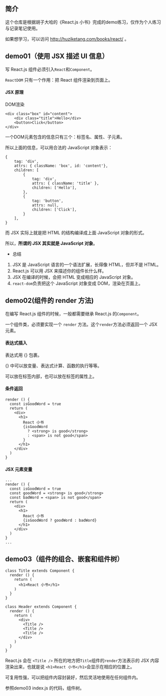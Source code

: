 ## 简介

这个仓库是根据胡子大哈的《React.js 小书》完成的demo练习，仅作为个人练习与记录笔记使用。

如果想学习，可以访问 http://huziketang.com/books/react/ 。

## demo01（使用 JSX 描述 UI 信息）

写 React.js 组件必须引入```React```和```Component```。

```ReactDOM``` 只有一个作用：把 React 组件渲染到页面上。

#### JSX 原理

DOM渲染

```
<div class="box" id="content">
    <div class="title">Hello</div>
    <button>Click</button>
</div>
```

一个DOM元素包含的信息只有三个：标签名、属性、子元素。

所以上面的信息，可以用合法的 JavaScript 对象表示：
```
{
    tag: 'div',
    attrs: { className: 'box', id: 'content'},
    children: [
        {
            tag: 'div',
            attrs: { className: 'title' },
            children: ['Hello'],
        },
        {
            tag: 'button',
            attrs: null,
            children: ['Click'],
        }
    ],
}
```
而 JSX 实际上就是把 HTML 的结构编译成上面 JavaScript 对象的形式。

所以，**所谓的 JSX 其实就是 JavaScript 对象**。

+ 总结

1. JSX 是 JavaScript 语言的一个语法扩展，长得像 HTML，但并不是 HTML。
2. React.js 可以用 JSX 来描述你的组件长什么样。
3. JSX 在编译的时候，会把 HTML 变成相应的 JavaScript 对象。
4. ```react-dom```负责把这个 JavaScript 对象变成 DOM，渲染在页面上。

## demo02(组件的 render 方法)

在编写 React.js 组件的时候，一般都需要继承 React.js 的```Component```。

一个组件类，必须要实现一个 ```render``` 方法。这个```render```方法必须返回一个 JSX 元素。

#### 表达式插入

表达式用 {} 包裹。

{} 中可以放变量、表达式计算、函数的执行等等。

可以放在标签内部，也可以放在标签的属性上。

#### 条件返回
```
render () {
  const isGoodWord = true
  return (
    <div>
      <h1>
        React 小书
        {isGoodWord
          ? <strong> is good</strong>
          : <span> is not good</span>
        }
      </h1>
    </div>
  )
}
```
#### JSX 元素变量

```
...
render () {
  const isGoodWord = true
  const goodWord = <strong> is good</strong>
  const badWord = <span> is not good</span>
  return (
    <div>
      <h1>
        React 小书
        {isGoodWord ? goodWord : badWord}
      </h1>
    </div>
  )
}
...
```

## demo03（组件的组合、嵌套和组件树）

```
class Title extends Component {
  render () {
    return (
      <h1>React 小书</h1>
    )
  }
}

class Header extends Component {
  render () {
    return (
      <div>
        <Title />
        <Title />
        <Title />
      </div>
    )
  }
}
```

React.js 会在 ```<Title />``` 所在的地方把```Title```组件的```render```方法表示的 JSX 内容渲染出来，也就是说 ```<h1>React 小书</h1>```会显示在相应的位置上。

可复用性强，可以把组件内容封装好，然后灵活地使用在任何组件内。

参照demo03 index.js 的代码，组件树。


